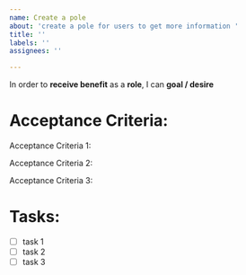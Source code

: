 ```yaml
---
name: Create a pole
about: 'create a pole for users to get more information '
title: ''
labels: ''
assignees: ''

---
```


In order to **receive benefit** as a **role**, I can **goal / desire**

# Acceptance Criteria:

Acceptance Criteria 1: 

Acceptance Criteria 2: 

Acceptance Criteria 3:

# Tasks:

- [ ] task 1
- [ ] task 2
- [ ] task 3
